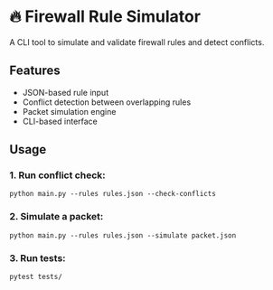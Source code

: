# 🔥 Firewall Rule Simulator

A CLI tool to simulate and validate firewall rules and detect conflicts.

## Features

- JSON-based rule input
- Conflict detection between overlapping rules
- Packet simulation engine
- CLI-based interface

## Usage

### 1. Run conflict check:

```
python main.py --rules rules.json --check-conflicts
```


### 2. Simulate a packet:

```
python main.py --rules rules.json --simulate packet.json
```

### 3. Run tests:

```
pytest tests/
```
